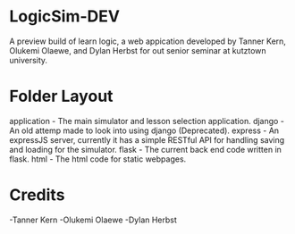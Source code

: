 # LogicSim-DEV
A preview build of learn logic, a web appication developed by Tanner Kern, Olukemi Olaewe, and Dylan Herbst for out senior seminar at kutztown university.


# Folder Layout
application - The main simulator and lesson selection application.
django - An old attemp made to look into using django (Deprecated).
express - An expressJS server, currently it has a simple RESTful API for handling saving and loading for the simulator.
flask - The current back end code written in flask.
html - The html code for static webpages.

# Credits
-Tanner Kern
-Olukemi Olaewe
-Dylan Herbst
